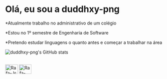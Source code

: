 # Olá, eu sou a duddhxy-png
*Atualmente trabalho no administrativo de um colégio

*Estou no 1º semestre de Engenharia de Software

*Pretendo estudar linguagens o quanto antes e começar a trabalhar na área

![duddhxy-png's GitHub stats](https://github-readme-stats.vercel.app/api?username=duddhxy-png&theme=dark&show_icons=true)
 <div> 

  <div style="display: inline_block"><br>
  <img align="center" alt="Rafa-Js" height="30" width="40" src=https://img.shields.io/badge/MySQL-00000F?style=for-the-badge&logo=mysql&logoColor=white>
  <img align="center" alt="Rafa-Python" height="30" width="40" src=https://img.shields.io/badge/C%23-239120?style=for-the-badge&logo=c-sharp&logoColor=white>
